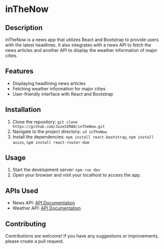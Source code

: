 # inTheNow

## Description
inTheNow is a news app that utilizes React and Bootstrap to provide users with the latest headlines. It also integrates with a news API to fetch the news articles and another API to display the weather information of major cities.

## Features
- Displaying headlining news articles
- Fetching weather information for major cities
- User-friendly interface with React and Bootstrap

## Installation
1. Clone the repository: `git clone https://github.com/JozeSIMAO/inTheNow.git`
2. Navigate to the project directory: `cd inTheNow`
3. Install the dependencies: `npm install react-bootstrap`, `npm install axios`, `npm install react-router-dom`

## Usage
1. Start the development server: `npm run dev`
2. Open your browser and visit your localhost to access the app.

## APIs Used
- News API: [API Documentation](https://newsapi.org)
- Weather API: [API Documentation](https://api.openweathermap.org)

## Contributing
Contributions are welcome! If you have any suggestions or improvements, please create a pull request.

